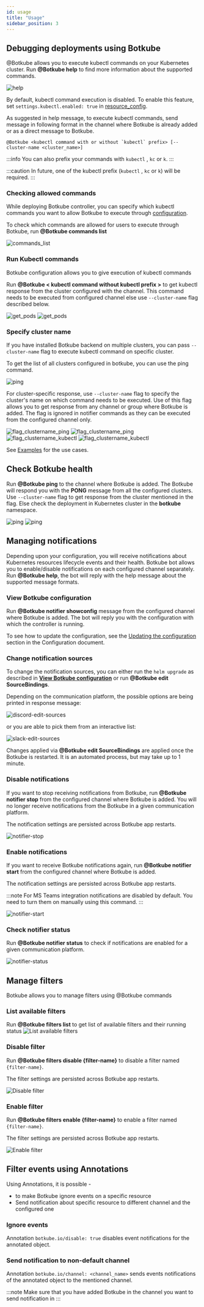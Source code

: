 ```yaml
---
id: usage
title: "Usage"
sidebar_position: 3
---
```


## Debugging deployments using Botkube

@Botkube allows you to execute kubectl commands on your Kubernetes cluster.
Run **@Botkube help** to find more information about the supported commands.

![help](assets/help.png)

By default, kubectl command execution is disabled. To enable this feature, set `settings.kubectl.enabled: true` in <a href="../configuration/#resource-config-yaml-syntax">resource_config</a>.

As suggested in help message, to execute kubectl commands, send message in following format in the channel where Botkube is already added or as a direct message to Botkube.

```
@Botkube <kubectl command with or without `kubectl` prefix> [--cluster-name <cluster_name>]
```

:::info
You can also prefix your commands with `kubectl` , `kc` or `k`.
:::

:::caution
In future, one of the kubectl prefix (`kubectl` , `kc` or `k`) will be required.
:::

### Checking allowed commands

While deploying Botkube controller, you can specify which kubectl commands you want to allow Botkube to execute through <a href="../configuration">configuration</a>.

To check which commands are allowed for users to execute through Botkube, run **@Botkube commands list**

![commands_list](assets/commands_list.png)

### Run Kubectl commands

Botkube configuration allows you to give execution of kubectl commands

Run **@Botkube < kubectl command without kubectl prefix >** to get kubectl response from the cluster configured with the channel.
This command needs to be executed from configured channel else use `--cluster-name` flag described below.

![get_pods](assets/get_namespaces.png)
![get_pods](assets/mm_get_ns.png)

### Specify cluster name

If you have installed Botkube backend on multiple clusters, you can pass `--cluster-name` flag to execute kubectl command on specific cluster.

To get the list of all clusters configured in botkube, you can use the ping command.

![ping](assets/ping.png)

For cluster-specific response,
use `--cluster-name` flag to specify the cluster's name on which command needs to be executed.
Use of this flag allows you to get response from any channel or group where Botkube is added.
The flag is ignored in notifier commands as they can be executed from the configured channel only.

![flag_clustername_ping](assets/flag_clustername_ping.png)
![flag_clustername_ping](assets/mm_flag_clustername_ping.png)
![flag_clustername_kubectl](assets/flag_clustername_kubectl.png)
![flag_clustername_kubectl](assets/mm_flag_clustername_kubectl.png)

See [Examples](../examples/#h-examples) for the use cases.

## Check Botkube health

Run **@Botkube ping** to the channel where Botkube is added. The Botkube will respond you with the **PONG** message from all the configured clusters. Use `--cluster-name` flag to get response from the cluster mentioned in the flag. Else check the deployment in Kubernetes cluster in the **botkube** namespace.

![ping](assets/ping.png)
![ping](assets/mm_ping.png)

## Managing notifications

Depending upon your configuration, you will receive notifications about Kubernetes resources lifecycle events and their health.
Botkube bot allows you to enable/disable notifications on each configured channel separately. Run **@Botkube help**, the bot will reply with the help message about the supported message formats.

### View Botkube configuration

Run **@Botkube notifier showconfig** message from the configured channel where Botkube is added. The bot will reply you with the configuration with which the controller is running.

To see how to update the configuration, see the [Updating the configuration](../configuration/index.md#updating-the-configuration) section in the Configuration document.

### Change notification sources

To change the notification sources, you can either run the `helm upgrade` as described in [**View Botkube configuration**](#view-botkube-configuration) or run **@Botkube edit SourceBindings**.

Depending on the communication platform, the possible options are being printed in response message:

![discord-edit-sources](assets/discord-edit-bindings.png)

or you are able to pick them from an interactive list:

![slack-edit-sources](assets/slack-edit-bindings.png)

Changes applied via **@Botkube edit SourceBindings** are applied once the Botkube is restarted. It is an automated process, but may take up to 1 minute.

### Disable notifications

If you want to stop receiving notifications from Botkube, run **@Botkube notifier stop** from the configured channel where Botkube is added. You will no longer receive notifications from the Botkube in a given communication platform.

The notification settings are persisted across Botkube app restarts.

![notifier-stop](assets/notifier-stop.png)

### Enable notifications

If you want to receive Botkube notifications again, run **@Botkube notifier start** from the configured channel where Botkube is added.

The notification settings are persisted across Botkube app restarts.

:::note
For MS Teams integration notifications are disabled by default. You need to turn them on manually using this command.
:::

![notifier-start](assets/notifier-start.png)

### Check notifier status

Run **@Botkube notifier status** to check if notifications are enabled for a given communication platform.

![notifier-status](assets/notifier-status.png)

## Manage filters

Botkube allows you to manage filters using @Botkube commands

### List available filters

Run **@Botkube filters list** to get list of available filters and their running status
![List available filters](assets/filters_list.png)

### Disable filter

Run **@Botkube filters disable {filter-name}** to disable a filter named `{filter-name}`.

The filter settings are persisted across Botkube app restarts.

![Disable filter](assets/filters_disable.png)

### Enable filter

Run **@Botkube filters enable {filter-name}** to enable a filter named `{filter-name}`.

The filter settings are persisted across Botkube app restarts.

![Enable filter](assets/filters_enable.png)

## Filter events using Annotations

Using Annotations, it is possible -

- to make Botkube ignore events on a specific resource
- Send notification about specific resource to different channel and the configured one

### Ignore events

Annotation `botkube.io/disable: true` disables event notifications for the annotated object.

### Send notification to non-default channel

Annotation `botkube.io/channel: <channel_name>` sends events notifications of the annotated object to the mentioned channel.

:::note
Make sure that you have added Botkube in the channel you want to send notification in
:::
